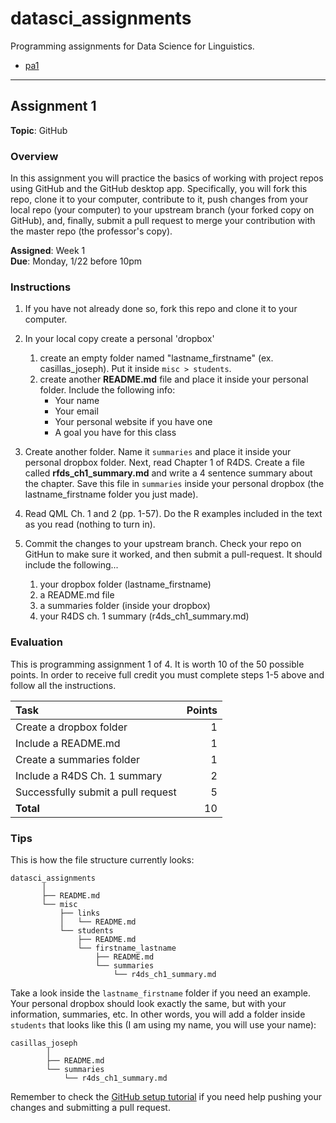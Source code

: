 datasci\_assignments
====================

Programming assignments for Data Science for Linguistics.

-   [pa1](#assignment-pa1)

------------------------------------------------------------------------

Assignment 1
------------

**Topic**: GitHub

### Overview

In this assignment you will practice the basics of working with project
repos using GitHub and the GitHub desktop app. Specifically, you will
fork this repo, clone it to your computer, contribute to it, push
changes from your local repo (your computer) to your upstream branch
(your forked copy on GitHub), and, finally, submit a pull request to
merge your contribution with the master repo (the professor's copy).

**Assigned**: Week 1  
**Due**: Monday, 1/22 before 10pm

### Instructions

1.  If you have not already done so, fork this repo and clone it to your
    computer.
2.  In your local copy create a personal 'dropbox'
    1.  create an empty folder named "lastname\_firstname" (ex.
        casillas\_joseph). Put it inside `misc > students`.
    2.  create another **README.md** file and place it inside your
        personal folder. Include the following info:
        -   Your name
        -   Your email
        -   Your personal website if you have one
        -   A goal you have for this class

3.  Create another folder. Name it `summaries` and place it inside your
    personal dropbox folder. Next, read Chapter 1 of R4DS. Create a file
    called **rfds\_ch1\_summary.md** and write a 4 sentence summary
    about the chapter. Save this file in `summaries` inside your
    personal dropbox (the lastname\_firstname folder you just made).
4.  Read QML Ch. 1 and 2 (pp. 1-57). Do the R examples included in the
    text as you read (nothing to turn in).
5.  Commit the changes to your upstream branch. Check your repo on
    GitHun to make sure it worked, and then submit a pull-request. It
    should include the following...
    1.  your dropbox folder (lastname\_firstname)
    2.  a README.md file
    3.  a summaries folder (inside your dropbox)
    4.  your R4DS ch. 1 summary (r4ds\_ch1\_summary.md)

### Evaluation

This is programming assignment 1 of 4. It is worth 10 of the 50 possible
points. In order to receive full credit you must complete steps 1-5
above and follow all the instructions.

<table>
<thead>
<tr class="header">
<th align="left">Task</th>
<th align="right">Points</th>
</tr>
</thead>
<tbody>
<tr class="odd">
<td align="left">Create a dropbox folder</td>
<td align="right">1</td>
</tr>
<tr class="even">
<td align="left">Include a README.md</td>
<td align="right">1</td>
</tr>
<tr class="odd">
<td align="left">Create a summaries folder</td>
<td align="right">1</td>
</tr>
<tr class="even">
<td align="left">Include a R4DS Ch. 1 summary</td>
<td align="right">2</td>
</tr>
<tr class="odd">
<td align="left">Successfully submit a pull request</td>
<td align="right">5</td>
</tr>
<tr class="even">
<td align="left"><strong>Total</strong></td>
<td align="right">10</td>
</tr>
</tbody>
</table>

### Tips

This is how the file structure currently looks:

    datasci_assignments
           │
           ├── README.md
           └── misc
               ├── links
               │   └── README.md
               └── students
                   ├── README.md
                   └── firstname_lastname
                       ├── README.md
                       └── summaries
                           └── r4ds_ch1_summary.md

Take a look inside the `lastname_firstname` folder if you need an
example. Your personal dropbox should look exactly the same, but with
your information, summaries, etc. In other words, you will add a folder
inside `students` that looks like this (I am using my name, you will use
your name):

    casillas_joseph
            │
            ├── README.md
            └── summaries
                └── r4ds_ch1_summary.md

Remember to check the [GitHub setup
tutorial](http://www.jvcasillas.com/ru_teaching/ru_spanish_589/589_01_s2018/sources/tuts/github_setup/index.html)
if you need help pushing your changes and submitting a pull request.
